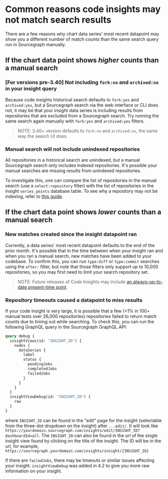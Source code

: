 # Common reasons code insights may not match search results

There are a few reasons why chart data series' most recent datapoint may show you a different number of match counts than the same search query run in Sourcegraph manually. 

## If the chart data point shows *higher* counts than a manual search

### [For versions pre-3.40] Not including `fork:no` and `archived:no` in your insight query

Because code insights historical search defaults to `fork:yes` and `archived:yes`, but a Sourcegraph search via the web interface or CLI does not, it may be that your insight data series is including results from repositories that are excluded from a Sourcegraph search. Try running the same search again manually with `fork:yes` and `archived:yes` filters. 

> NOTE: 3.40+ version defaults to `fork:no` and `archived:no`, the same way the search UI does.

### Manual search will not include unindexed repositories

All repositories in a historical search are unindexed, but a manual Sourcegraph search only includes indexed repositories. It's possible your manual searches are missing results from unindexed repositories. 

To investigate this, one can compare the list of repositories in the manual search (use a `select:repository` filter) with the list of repositories in the insight `series_points` database table. To see why a repository may not be indexing, refer to [this guide](../../admin/troubleshooting.md#sourcegraph-is-not-returning-results-from-a-repository-unless-repo-is-included). 

## If the chart data point shows *lower* counts than a manual search 

### New matches created since the insight datapoint ran

Currently, a data series' most recent datapoint defaults to the end of the prior month. It's possible that in the time between when your insight ran and when you ran a manual search, new matches have been added to your codebase. To confirm this, you can run `type:diff` or `type:commit` searches using the `after:` filter, but note that those filters only support up to 10,000 repositories, so you may first need to limit your search repository set. 

> NOTE: Future releases of Code Insights may include [an always-up-to-date present-time point](https://github.com/sourcegraph/sourcegraph/issues/24186).

### Repository timeouts caused a datapoint to miss results

If your code insight is very large, it is possible that a few (\<1% in 100+ manual tests over 26,000 repositories) repositories failed to return match counts due to timing out while searching. To check this, you can run the following GraphQL query in the Sourcegraph GraphQL API: 
```graphql
query debug {
  insightViews(id: "INSIGHT_ID") {
    nodes {
      dataSeries {
        label
        status {
          pendingJobs
          completedJobs
          failedJobs
        }
      }
    }
  }
  insightViewDebug(id: "INSIGHT_ID") {
    raw
  }
}
```

where `INSIGHT_ID` can be found in the "edit" page for the insight (selectable from the three-dot dropdown on the insight) after `...edit/`. It will look like `https://yourdomain.sourcegraph.com/insights/edit/INSIGHT_ID?dashboardId=all`. The `INSIGHT_ID` can also be found in the url of the single insight view found by clicking on the title of the insight. The ID will be in the url, for example, `https://sourcegraph.yourdomain.com/insights/insight/{INSIGHT_ID}`

If there are `failedJobs`, there may be timeouts or similar issues affecting your insight. 
`insightViewDebug` was added in 4.2 to give you more raw information on your insight. 